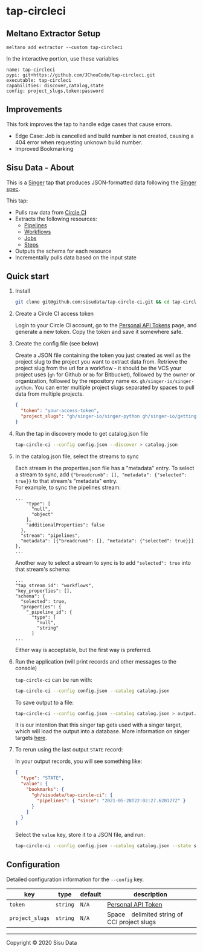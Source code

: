# tap-circleci

## Meltano Extractor Setup

```
meltano add extractor --custom tap-circleci
```
In the interactive portion, use these variables
```
name: tap-circleci
pypi: git+https://github.com/JChouCode/tap-circleci.git
executable: tap-circleci
capabilities: discover,catalog,state
config: project_slugs,token:password
```

## Improvements
This fork improves the tap to handle edge cases that cause errors.
- Edge Case: Job is cancelled and build number is not created, causing a 404 error when requesting unknown build number.
- Improved Bookmarking

## Sisu Data - About
This is a [Singer](https://singer.io) tap that produces JSON-formatted data
following the [Singer
spec](https://github.com/singer-io/getting-started/blob/master/SPEC.md).

This tap:

- Pulls raw data from [Circle CI](https://circleci.com/)
- Extracts the following resources:
  - [Pipelines](hhttps://circleci.com/docs/api/v2/#operation/listPipelines)
  - [Workflows](https://circleci.com/docs/api/v2/#operation/listWorkflowsByPipelineId)
  - [Jobs](https://circleci.com/docs/api/v2/#operation/listWorkflowJobs)
  - [Steps](https://circleci.com/docs/api/#single-job)
- Outputs the schema for each resource
- Incrementally pulls data based on the input state

## Quick start

1. Install

   ```bash
   git clone git@github.com:sisudata/tap-circle-ci.git && cd tap-circle-ci && pip install -e .
   ```

2. Create a Circle CI access token

   Login to your Circle CI account, go to the
   [Personal API Tokens](https://circleci.com/account/api)
   page, and generate a new token. Copy the token and save it somewhere safe.

3. Create the config file (see below)

   Create a JSON file containing the token you just created as well as the project slug to the project you want to extract data from. Retrieve the project slug
   from the url for a workflow - it should be the VCS your project uses (`gh` for Github or `bb` for Bitbucket), followed by the owner or organization, followed by the repository name
   ex. `gh/singer-io/singer-python`. You can enter multiple project slugs separated by spaces to pull data from multiple projects.

   ```json
   {
     "token": "your-access-token",
     "project_slugs": "gh/singer-io/singer-python gh/singer-io/getting-started"
   }
   ```

4. Run the tap in discovery mode to get catalog.json file

   ```bash
   tap-circle-ci --config config.json --discover > catalog.json
   ```

5. In the catalog.json file, select the streams to sync

   Each stream in the properties.json file has a "metadata" entry. To select a stream to sync, add
   `{"breadcrumb": [], "metadata": {"selected": true}}` to that stream's "metadata" entry.  
   For example, to sync the pipelines stream:

   ```
   ...
       "type": [
         "null",
         "object"
       ],
       "additionalProperties": false
     },
     "stream": "pipelines",
     "metadata": [{"breadcrumb": [], "metadata": {"selected": true}}]
   },
   ...
   ```

   Another way to select a stream to sync is to add `"selected": true` into that stream's schema:

   ```
   ...
   "tap_stream_id": "workflows",
   "key_properties": [],
   "schema": {
     "selected": true,
     "properties": {
       "_pipeline_id": {
         "type": [
           "null",
           "string"
         ]
   ...
   ```

   Either way is acceptable, but the first way is preferred.

6. Run the application (will print records and other messages to the console)

   `tap-circle-ci` can be run with:

   ```bash
   tap-circle-ci --config config.json --catalog catalog.json
   ```

   To save output to a file:

   ```bash
   tap-circle-ci --config config.json --catalog catalog.json > output.txt
   ```

   It is our intention that this singer tap gets used with a singer target, which will load the output into a database.
   More information on singer targets [here](https://github.com/singer-io/getting-started/blob/master/docs/RUNNING_AND_DEVELOPING.md#running-a-singer-tap-with-a-singer-target).

7. To rerun using the last output `STATE` record:

   In your output records, you will see something like:

   ```json
   {
     "type": "STATE",
     "value": {
       "bookmarks": {
         "gh/sisudata/tap-circle-ci": {
           "pipelines": { "since": "2021-05-28T22:02:27.620127Z" }
         }
       }
     }
   }
   ```

   Select the `value` key, store it to a JSON file, and run:

   ```bash
   tap-circle-ci --config config.json --catalog catalog.json --state state.json
   ```

## Configuration

Detailed configuration information for the `--config` key.

| key             | type     | default | description                                            |
| --------------- | -------- | ------- | ------------------------------------------------------ |
| `token`         | `string` | `N/A`   | [Personal API Token](https://circleci.com/account/api) |
| `project_slugs` | `string` | `N/A`   | Space ` ` delimited string of CCI project slugs        |

---

Copyright &copy; 2020 Sisu Data

